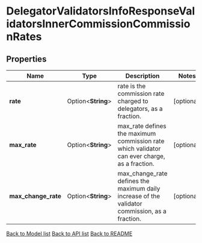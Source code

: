 # DelegatorValidatorsInfoResponseValidatorsInnerCommissionCommissionRates

## Properties

Name | Type | Description | Notes
------------ | ------------- | ------------- | -------------
**rate** | Option<**String**> | rate is the commission rate charged to delegators, as a fraction. | [optional]
**max_rate** | Option<**String**> | max_rate defines the maximum commission rate which validator can ever charge, as a fraction. | [optional]
**max_change_rate** | Option<**String**> | max_change_rate defines the maximum daily increase of the validator commission, as a fraction. | [optional]

[Back to Model list](../README.md#documentation-for-models) [Back to API list](../README.md#documentation-for-api-endpoints) [Back to README](../README.md)


